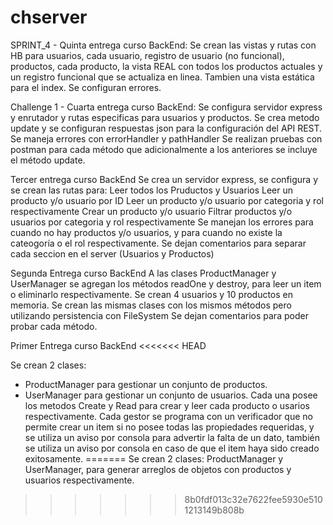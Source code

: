 # chserver

SPRINT_4 - Quinta entrega curso BackEnd:
Se crean las vistas y rutas con HB para usuarios, cada usuario, registro de usuario (no funcional), productos, cada producto, la vista REAL con todos los productos actuales y un registro funcional que se actualiza en linea. Tambien una vista estática para el index.
Se configuran errores.

Challenge 1 - Cuarta entrega curso BackEnd:
Se configura servidor express y enrutador y rutas especificas para usuarios y productos.
Se crea metodo update y se configuran respuestas json para la configuración del API REST.
Se maneja errores con errorHandler y pathHandler
Se realizan pruebas con postman para cada método que adicionalmente a los anteriores se incluye el método update.


Tercer entrega curso BackEnd Se crea un servidor express, se configura y se crean las rutas para:
Leer todos los Pruductos y Usuarios
Leer un producto y/o usuario por ID
Leer un producto y/o usuario por categoria y rol respectivamente
Crear un producto y/o usuario
Filtrar productos y/o usuarios por categoria y rol respectivamente
Se manejan los errores para cuando no hay productos y/o usuarios, y para cuando no existe la cateogoría o el rol respectivamente.
Se dejan comentarios para separar cada seccion en el server (Usuarios y Productos)

Segunda Entrega curso BackEnd
A las clases ProductManager y UserManager se agregan los métodos readOne y destroy, para leer un item o eliminarlo respectivamente. Se crean 4 usuarios y 10 productos en memoria.
Se crean las mismas clases con los mismos métodos pero utilizando persistencia con FileSystem
Se dejan comentarios para poder probar cada método.




Primer Entrega curso BackEnd
<<<<<<< HEAD

Se crean 2 clases: 
  - ProductManager para gestionar un conjunto de productos.
  - UserManager para gestionar un conjunto de usuarios.
Cada una posee los metodos Create y Read para crear y leer cada producto o usarios respectivamente.
Cada gestor se programa con un verificador que no permite crear un item si no posee todas las propiedades requeridas, y se utiliza un aviso por consola para advertir la falta de un dato, también se utiliza un aviso por consola en caso de que el item haya sido creado exitosamente.
=======
Se crean 2 clases: ProductManager y UserManager, para generar arreglos de objetos con productos y usuarios respectivamente.
>>>>>>> 8b0fdf013c32e7622fee5930e5101213149b808b
